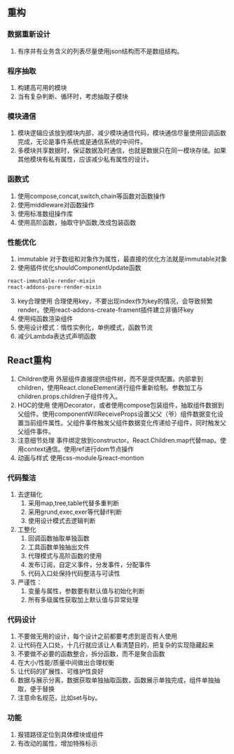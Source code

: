 ## 重构

### 数据重新设计
1. 有序并有业务含义的列表尽量使用json结构而不是数组结构。

### 程序抽取
1. 构建高可用的模块
2. 当有复杂判断、循环时，考虑抽取子模块

### 模块通信
1. 模块逻辑应该放到模块内部，减少模块通信代码，模块通信尽量使用回调函数完成，无论是事件系统或是通信系统的中间件。
2. 多模块共享数据时，保证数据及时通信，也就是数据只在同一模块存储。如果其他模块有私有属性，应该减少私有属性的设计。

### 函数式
1. 使用compose,concat,switch,chain等函数对函数操作
2. 使用middleware对函数操作
3. 使用标准数组操作库
4. 使用高阶函数，抽取守护函数,改成包装函数

### 性能优化
1. immutable
对于数组和对象作为属性，最直接的优化方法就是immutable对象
2. 使用插件优化shouldComponentUpdate函数
```
react-immutable-render-mixin
react-addons-pure-render-mixin
```
3. key合理使用
合理使用key，不要出现index作为key的情况，会导致频繁render。使用react-addons-create-frament插件建立非循环key
4. 使用纯函数渲染组件
5. 使用设计模式：惰性实例化，单例模式，函数节流
6. 减少Lambda表达式声明函数

## React重构
1. Children使用
外层组件直接提供组件树，而不是提供配置。内部拿到children，使用React.cloneElement进行组件重新绘制。参数加工与children.props.children子组件传入。
2. HOC的使用
使用Decorator，或者使用compose包装组件，抽取组件数据到父组件。使用componentWillReceiveProps设置父父（爷）组件数据变化设置当前组件属性。父组件事件触发父组件数据变化传递给子组件，同时触发父父组件事件。
3. 注意细节处理
事件绑定放到constructor。React.Children.map代替map。使用context通信。使用ref进行dom节点操作
4. 动画与样式
使用css-module与react-montion

### 代码整洁
1. 去逻辑化
    1. 采用map,tree,table代替多重判断
    2. 采用grund,exec,exer等代替if判断
    3. 使用设计模式去逻辑判断
2. 工整化
    1. 回调函数抽取单独函数
    2. 工具函数单独抽出文件
    3. 代理模式与高阶函数的使用
    4. 发布订阅，自定义事件，分发事件，分配事件
    5. 代码入口处保持代码整洁与可读性
3. 严谨性：
    1. 变量与属性，参数要有默认值与初始化判断
    2. 所有多级属性获取加上默认值与异常处理

### 代码设计
1. 不要做无用的设计，每个设计之前都要考虑到是否有人使用
2. 让代码在入口处，十几行就应该让人看清楚目的，把复杂的实现隐藏起来
3. 不要做不必要的函数整合，拆分函数，而不是聚合函数
4. 在大小/性能/质量中间做出合理权衡
5. 让代码的扩展性、可维护性良好
6. 数据与展示分离，数据获取单独抽取函数，函数展示单独完成，组件单独抽取，便于替换
7. 注意命名规范，比如set与by。

### 功能
1. 报错路径定位到具体模块或组件
2. 有改动的属性，增加特殊标示